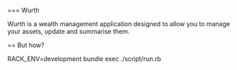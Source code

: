 === Wurth

Wurth is a wealth management application designed to allow you to manage your assets, update and summarise them.

== But how?

RACK_ENV=development bundle exec ./script/run.rb
